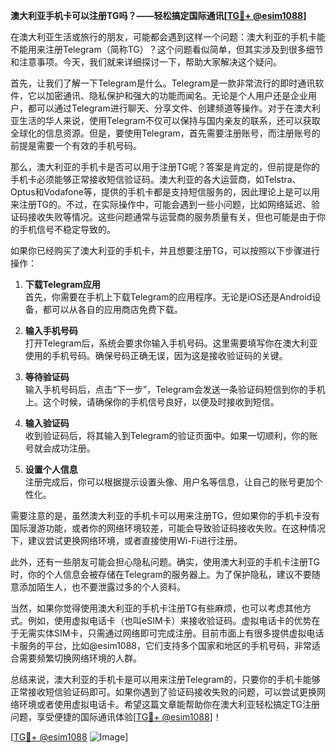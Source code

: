 **澳大利亚手机卡可以注册TG吗？——轻松搞定国际通讯[[TG💪+ @esim1088](https://t.me/s/esim1088)]**

在澳大利亚生活或旅行的朋友，可能都会遇到这样一个问题：澳大利亚的手机卡能不能用来注册Telegram（简称TG）？这个问题看似简单，但其实涉及到很多细节和注意事项。今天，我们就来详细探讨一下，帮助大家解决这个疑问。

首先，让我们了解一下Telegram是什么。Telegram是一款非常流行的即时通讯软件，它以加密通讯、隐私保护和强大的功能而闻名。无论是个人用户还是企业用户，都可以通过Telegram进行聊天、分享文件、创建频道等操作。对于在澳大利亚生活的华人来说，使用Telegram不仅可以保持与国内亲友的联系，还可以获取全球化的信息资源。但是，要使用Telegram，首先需要注册账号，而注册账号的前提是需要一个有效的手机号码。

那么，澳大利亚的手机卡是否可以用于注册TG呢？答案是肯定的，但前提是你的手机卡必须能够正常接收短信验证码。澳大利亚的各大运营商，如Telstra、Optus和Vodafone等，提供的手机卡都是支持短信服务的，因此理论上是可以用来注册TG的。不过，在实际操作中，可能会遇到一些小问题，比如网络延迟、验证码接收失败等情况。这些问题通常与运营商的服务质量有关，但也可能是由于你的手机信号不稳定导致的。

如果你已经购买了澳大利亚的手机卡，并且想要注册TG，可以按照以下步骤进行操作：

1. **下载Telegram应用**  
   首先，你需要在手机上下载Telegram的应用程序。无论是iOS还是Android设备，都可以从各自的应用商店免费下载。

2. **输入手机号码**  
   打开Telegram后，系统会要求你输入手机号码。这里需要填写你在澳大利亚使用的手机号码。确保号码正确无误，因为这是接收验证码的关键。

3. **等待验证码**  
   输入手机号码后，点击“下一步”，Telegram会发送一条验证码短信到你的手机上。这个时候，请确保你的手机信号良好，以便及时接收到短信。

4. **输入验证码**  
   收到验证码后，将其输入到Telegram的验证页面中。如果一切顺利，你的账号就会成功注册。

5. **设置个人信息**  
   注册完成后，你可以根据提示设置头像、用户名等信息，让自己的账号更加个性化。

需要注意的是，虽然澳大利亚的手机卡可以用来注册TG，但如果你的手机卡没有国际漫游功能，或者你的网络环境较差，可能会导致验证码接收失败。在这种情况下，建议尝试更换网络环境，或者直接使用Wi-Fi进行注册。

此外，还有一些朋友可能会担心隐私问题。确实，使用澳大利亚的手机卡注册TG时，你的个人信息会被存储在Telegram的服务器上。为了保护隐私，建议不要随意添加陌生人，也不要泄露过多的个人资料。

当然，如果你觉得使用澳大利亚的手机卡注册TG有些麻烦，也可以考虑其他方式。例如，使用虚拟电话卡（也叫eSIM卡）来接收验证码。虚拟电话卡的优势在于无需实体SIM卡，只需通过网络即可完成注册。目前市面上有很多提供虚拟电话卡服务的平台，比如@esim1088，它们支持多个国家和地区的手机号码，非常适合需要频繁切换网络环境的人群。

总结来说，澳大利亚的手机卡是可以用来注册Telegram的，只要你的手机卡能够正常接收短信验证码即可。如果你遇到了验证码接收失败的问题，可以尝试更换网络环境或者使用虚拟电话卡。希望这篇文章能帮助你在澳大利亚轻松搞定TG注册问题，享受便捷的国际通讯体验[[TG💪+ @esim1088](https://t.me/s/esim1088)]！

[[TG💪+ @esim1088](https://t.me/s/esim1088) ![Image](https://i.postimg.cc/4NQfJmqS/Snipaste-2025-05-13-00-14-12.png)]